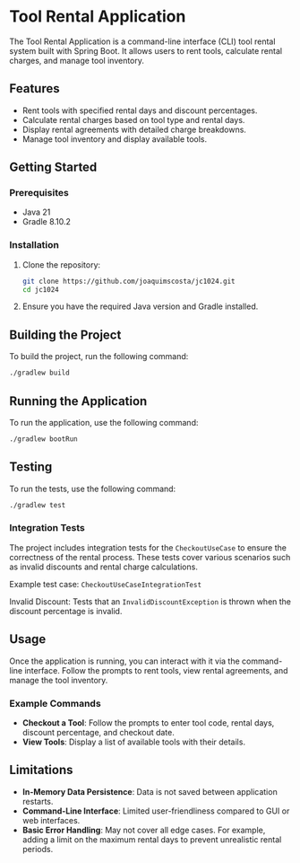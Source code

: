 # Tool Rental Application

The Tool Rental Application is a command-line interface (CLI) tool rental system built with Spring Boot. It allows users to rent tools, calculate rental charges, and manage tool inventory.

## Features

- Rent tools with specified rental days and discount percentages.
- Calculate rental charges based on tool type and rental days.
- Display rental agreements with detailed charge breakdowns.
- Manage tool inventory and display available tools.

## Getting Started

### Prerequisites

- Java 21
- Gradle 8.10.2

### Installation

1. Clone the repository:

   ```sh
   git clone https://github.com/joaquimscosta/jc1024.git
   cd jc1024
   ```

2. Ensure you have the required Java version and Gradle installed.

## Building the Project

To build the project, run the following command:

```sh
./gradlew build
```

## Running the Application

To run the application, use the following command:

```sh
./gradlew bootRun
```

## Testing

To run the tests, use the following command:

```sh
./gradlew test
```

### Integration Tests

The project includes integration tests for the `CheckoutUseCase` to ensure the correctness of the rental process. These tests cover various scenarios such as invalid discounts and rental charge calculations.

Example test case: `CheckoutUseCaseIntegrationTest`

Invalid Discount: Tests that an `InvalidDiscountException` is thrown when the discount percentage is invalid.


## Usage

Once the application is running, you can interact with it via the command-line interface. Follow the prompts to rent tools, view rental agreements, and manage the tool inventory.

### Example Commands

- **Checkout a Tool**: Follow the prompts to enter tool code, rental days, discount percentage, and checkout date.
- **View Tools**: Display a list of available tools with their details.

## Limitations

- **In-Memory Data Persistence**: Data is not saved between application restarts.
- **Command-Line Interface**: Limited user-friendliness compared to GUI or web interfaces.
- **Basic Error Handling**: May not cover all edge cases. For example, adding a limit on the maximum rental days to prevent unrealistic rental periods.
